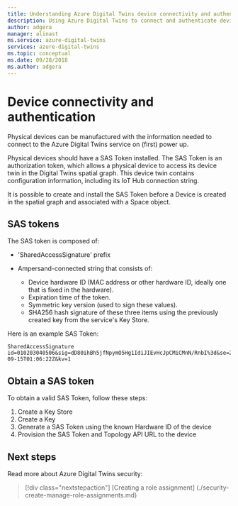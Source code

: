 ```yaml
---
title: Understanding Azure Digital Twins device connectivity and authentication | Microsoft Docs
description: Using Azure Digital Twins to connect and authenticate devices
author: adgera
manager: alinast
ms.service: azure-digital-twins
services: azure-digital-twins
ms.topic: conceptual
ms.date: 09/28/2018
ms.author: adgera
---
```


# Device connectivity and authentication

Physical devices can be manufactured with the information needed to connect to the Azure Digital Twins service on (first) power up.

Physical devices should have a SAS Token installed. The SAS Token is an authorization token, which allows a physical device to access its device twin in the Digital Twins spatial graph. This device twin contains configuration information, including its IoT Hub connection string.

It is possible to create and install the SAS Token before a Device is created in the spatial graph and associated with a Space object.

## SAS tokens

The SAS token is composed of:

* 'SharedAccessSignature' prefix

* Ampersand-connected string that consists of:
  * Device hardware ID (MAC address or other hardware ID, ideally one that is fixed in the hardware).
  * Expiration time of the token.
  * Symmetric key version (used to sign these values).
  * SHA256 hash signature of these three items using the previously created key from the service's Key Store.

Here is an example SAS Token:

```plaintext
SharedAccessSignature id=010203040506&sig=dD80ihBh5jfNpymO5Hg1IdiJIEvHcJpCMiCMnN/RnbI%3d&se=2017-09-15T01:06:22Z&kv=1
```

## Obtain a SAS token

To obtain a valid SAS Token, follow these steps:

1. Create a Key Store
1. Create a Key
1. Generate a SAS Token using the known Hardware ID of the device
1. Provision the SAS Token and Topology API URL to the device

## Next steps

Read more about Azure Digital Twins security:

> [!div class="nextstepaction"]
> [Creating a role assignment] (./security-create-manage-role-assignments.md)
